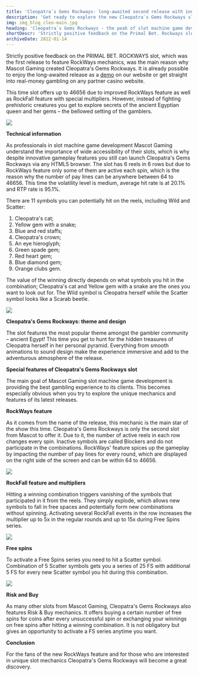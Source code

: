```yaml
---
title: 'Cleopatra`s Gems Rockways- long-awaited second release with innovative feature from Mascot'
description: 'Get ready to explore the new Cleopatra`s Gems Rockways slot from Mascot Gaming that features improved innovative mechanics in a new setting.'
img: img_blog_cleo-main.jpg
heading: 'Cleopatra`s Gems Rockways - the peak of slot machine game development'
shortDescr: 'Strictly positive feedback on the Primal Bet. Rockways slot, which was the first release to feature RockWays mechanics, was the main reason why Mascot Gaming created Cleopatra`s Gems Rockways. Read the game review here.'
archiveDate: 2022-01-14
---
```

Strictly positive feedback on the PRIMAL BET. ROCKWAYS slot, which was the first release to feature RockWays mechanics, was the main reason why Mascot Gaming created Cleopatra's Gems Rockways. It is already possible to enjoy the long-awaited release as a [demo](https://play.mascot.games/cleopatras-gems-rockways) on our website or get straight into real-money gambling on any partner casino website.

This time slot offers up to 46656 due to improved RockWays feature as well as RockFall feature with special multipliers. However, instead of fighting prehistoric creatures you get to explore secrets of the ancient Egyptian queen and her gems – the bellowed setting of the gamblers.

![](../../images/img_blog-cleo-1.jpg)

**Technical information**

As professionals in slot machine game development Mascot Gaming understand the importance of wide accessibility of their slots, which is why despite innovative gameplay features you still can launch Cleopatra's Gems Rockways via any HTML5 browser. The slot has 6 reels in 6 rows but due to RockWays feature only some of them are active each spin, which is the reason why the number of pay lines can be anywhere between 64 to 46656. This time the volatility level is medium, average hit rate is at 20.1% and RTP rate is 95.1%.

There are 11 symbols you can potentially hit on the reels, including Wild and Scatter:

1.  Cleopatra's cat;
2.  Yellow gem with a snake;
3.  Blue and red staffs;
4.  Cleopatra's crown;
5.  An eye hieroglyph;
6.  Green spade gem;
7.  Red heart gem;
8.  Blue diamond gem;
9.  Orange clubs gem.

The value of the winning directly depends on what symbols you hit in the combination; Cleopatra's cat and Yellow gem with a snake are the ones you want to look out for. The Wild symbol is Cleopatra herself while the Scatter symbol looks like a Scarab beetle.

![](../../images/img_blog-cleo-2.jpg)

**Cleopatra's Gems Rockways: theme and design**

The slot features the most popular theme amongst the gambler community – ancient Egypt! This time you get to hunt for the hidden treasures of Cleopatra herself in her personal pyramid. Everything from smooth animations to sound design make the experience immersive and add to the adventurous atmosphere of the release.

**Special features of Cleopatra's Gems Rockways slot**

The main goal of Mascot Gaming slot machine game development is providing the best gambling experience to its clients. This becomes especially obvious when you try to explore the unique mechanics and features of its latest releases.

**RockWays feature**

As it comes from the name of the release, this mechanic is the main star of the show this time. Cleopatra's Gems Rockways is only the second slot from Mascot to offer it. Due to it, the number of active reels in each row changes every spin. Inactive symbols are called Blockers and do not participate in the combinations. RockWays' feature spices up the gameplay by impacting the number of pay lines for every round, which are displayed on the right side of the screen and can be within 64 to 46656.

![](../../images/img_blog-cleo-3.jpg)

**RockFall feature and multipliers**

Hitting a winning combination triggers vanishing of the symbols that participated in it from the reels. They simply explode, which allows new symbols to fall in free spaces and potentially form new combinations without spinning. Activating several RockFall events in the row increases the multiplier up to 5x in the regular rounds and up to 15x during Free Spins series.

![](../../images/img_blog-cleo-4.jpg)

**Free spins**

To activate a Free Spins series you need to hit a Scatter symbol. Combination of 5 Scatter symbols gets you a series of 25 FS with additional 5 FS for every new Scatter symbol you hit during this combination.

![](../../images/img_blog-cleo-5.jpg)

**Risk and Buy**

As many other slots from Mascot Gaming, Cleopatra's Gems Rockways also features Risk & Buy mechanics. It offers buying a certain number of free spins for coins after every unsuccessful spin or exchanging your winnings on free spins after hitting a winning combination. It is not obligatory but gives an opportunity to activate a FS series anytime you want.

**Conclusion**

For the fans of the new RockWays feature and for those who are interested in unique slot mechanics Cleopatra's Gems Rockways will become a great discovery.
